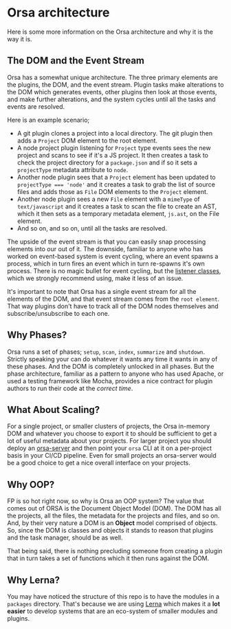 # Orsa architecture

Here is some more information on the Orsa architecture and why it is the way it is.

## The DOM and the Event Stream

Orsa has a somewhat unique architecture. The three primary elements are the plugins, the DOM, and the event stream. Plugin tasks make alterations to the DOM which generates events, other plugins then look at those events, and make further alterations, and the system cycles until all the tasks and events are resolved.

Here is an example scenario;

* A git plugin clones a project into a local directory. The git plugin then adds a `Project` DOM element to the root element.
* A node project plugin listening for `Project` type events sees the new project and scans to see if it's a JS project. It then creates a task to check the project directory for a `package.json` and if so it sets a `projectType` metadata attribute to `node`.
* Another node plugin sees that a `Project` element has been updated to `projectType === 'node'` and it creates a task to grab the list of source files and adds those as `File` DOM elements to the `Project` element.
* Another node plugin sees a new `File` element with a `mimeType` of `text/javascript` and it creates a task to scan the file to create an AST, which it then sets as a temporary metadata element, `js.ast`, on the File element.
* And so on, and so on, until all the tasks are resolved.

The upside of the event stream is that you can easily snap processing elements into our out of it. The downside, familiar to anyone who has worked on event-based system is event cycling, where an event spawns a process, which in turn fires an event which in turn re-spawns it's own process. There is no magic bullet for event cycling, but the [listener classes](https://github.com/orsa-actual/orsa/tree/master/packages/orsa-listeners), which we strongly recommend using, make it less of an issue.

It's important to note that Orsa has a single event stream for all the elements of the DOM, and that event stream comes from the `root element`. That way plugins don't have to track all of the DOM nodes themselves and subscribe/unsubscribe to each one.

## Why Phases?

Orsa runs a set of phases; `setup`, `scan`, `index`, `summarize` and `shutdown`. Strictly speaking your can do whatever it wants any time it wants in any of these phases. And the DOM is completely unlocked in all phases. But the phase architecture, familiar as a pattern to anyone who has used Apache, or used a testing framework like Mocha, provides a nice contract for plugin authors to run their code at the *correct time*.

## What About Scaling?

For a single project, or smaller clusters of projects, the Orsa in-memory DOM and whatever you choose to export it to should be sufficient to get a lot of useful metadata about your projects. For larger project you should deploy an [orsa-server](https://github.com/orsa-actual/orsa-server) and then point your `orsa` CLI at it on a per-project basis in your CI/CD pipeline. Even for small projects an orsa-server would be a good choice to get a nice overall interface on your projects.

## Why OOP?

FP is so hot right now, so why is Orsa an OOP system? The value that comes out of ORSA is the Document Object Model (DOM). The DOM has all the projects, all the files, the metadata for the projects and files, and so on. And, by their very nature a DOM is an **Object** model comprised of objects. So, since the DOM is classes and objects it stands to reason that plugins and the task manager, should be as well.

That being said, there is nothing precluding someone from creating a plugin that in turn takes a set of functions which it then runs against the DOM.

## Why Lerna?

You may have noticed the structure of this repo is to have the modules in a `packages` directory. That's because we are using [Lerna](https://github.com/lerna/lerna) which makes it a **lot easier** to develop systems that are an eco-system of smaller modules and plugins.
